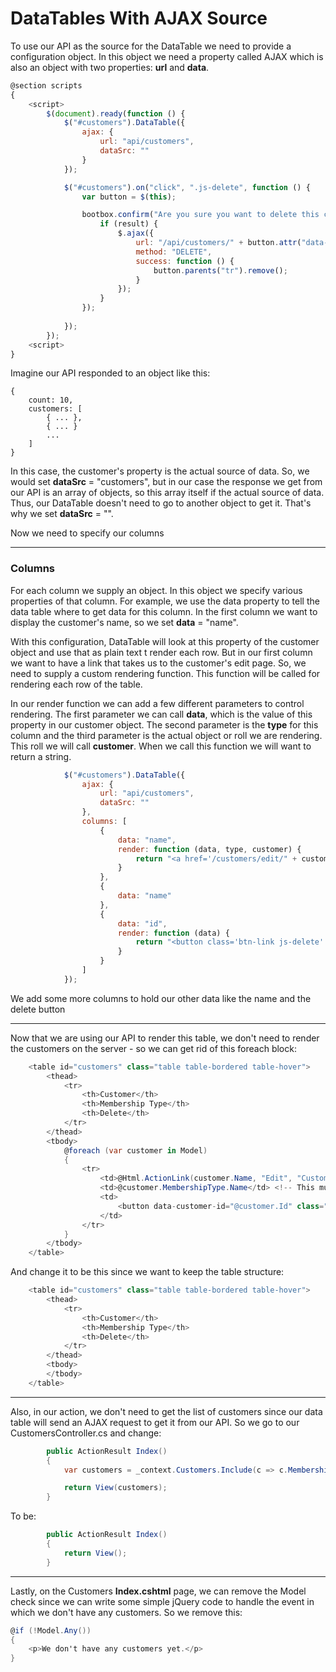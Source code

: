# DataTables With AJAX Source

To use our API as the source for the DataTable we need to provide a configuration object. In this object we need a property called AJAX which is also an object with two properties: **url** and **data**.

```js
@section scripts
{
    <script>
        $(document).ready(function () {
            $("#customers").DataTable({
                ajax: {
                    url: "api/customers",
                    dataSrc: "" 
                }
            });

            $("#customers").on("click", ".js-delete", function () {
                var button = $(this);

                bootbox.confirm("Are you sure you want to delete this customer?", function(result) {
                    if (result) {
                        $.ajax({
                            url: "/api/customers/" + button.attr("data-customer-id"),
                            method: "DELETE",
                            success: function () {
                                button.parents("tr").remove();
                            }
                        });
                    }
                });
                
            });
        });
    <script>
}
```

Imagine our API responded to an object like this:

```
{
    count: 10,
    customers: [
        { ... },
        { ... }
        ...
    ]
}
```

In this case, the customer's property is the actual source of data. So, we would set **dataSrc** = "customers", but in our case the response we get from our API is an array of objects, so this array itself if the actual source of data. Thus, our DataTable doesn't need to go to another object to get it. That's why we set **dataSrc** = "".

Now we need to specify our columns

***

### Columns

For each column we supply an object. In this object we specify various properties of that column. For example, we use the data property to tell the data table where to get data for this column. In the first column we want to display the customer's name, so we set **data** = "name".

With this configuration, DataTable will look at this property of the customer object and use that as plain text t render each row. But in our first column we want to have a link that takes us to the customer's edit page. So, we need to supply a custom rendering function. This function will be called for rendering each row of the table.

In our render function we can add a few different parameters to control rendering. The first parameter we can call **data**, which is the value of this property in our customer object. The second parameter is the **type** for this column and the third parameter is the actual object or roll we are rendering. This roll we will call **customer**. When we call this function we will want to return a string.

```js
            $("#customers").DataTable({
                ajax: {
                    url: "api/customers",
                    dataSrc: "" 
                },
                columns: [
                    {
                        data: "name",
                        render: function (data, type, customer) {
                            return "<a href='/customers/edit/" + customer.id + "'>" + customer.name + "</a>";
                        }
                    },
                    {
                        data: "name"
                    },
                    {
                        data: "id",
                        render: function (data) {
                            return "<button class='btn-link js-delete' data-customer-id=" + data + ">Delete</button>";
                        }
                    }
                ]
            });
```

We add some more columns to hold our other data like the name and the delete button

***

Now that we are using our API to render this table, we don't need to render the customers on the server - so we can get rid of this foreach block:

```cs
    <table id="customers" class="table table-bordered table-hover">
        <thead>
            <tr>
                <th>Customer</th>
                <th>Membership Type</th>
                <th>Delete</th>
            </tr>
        </thead>
        <tbody>
            @foreach (var customer in Model)
            {
                <tr>
                    <td>@Html.ActionLink(customer.Name, "Edit", "Customers", new {id = customer.Id}, null)</td>
                    <td>@customer.MembershipType.Name</td> <!-- This must be Eager Loaded in the Customers Controller -->
                    <td>
                        <button data-customer-id="@customer.Id" class="btn-link js-delete">Delete</button>
                    </td>
                </tr>
            }
        </tbody>
    </table>
```

And change it to be this since we want to keep the table structure:

```cs
    <table id="customers" class="table table-bordered table-hover">
        <thead>
            <tr>
                <th>Customer</th>
                <th>Membership Type</th>
                <th>Delete</th>
            </tr>
        </thead>
        <tbody>
        </tbody>
    </table>
```

***

Also, in our action, we don't need to get the list of customers since our data table will send an AJAX request to get it from our API. So we go to our CustomersController.cs and change:

```cs
        public ActionResult Index()
        {
            var customers = _context.Customers.Include(c => c.MembershipType).ToList(); //When this is called Entity Framework will not query the database - this is called deferred execution

            return View(customers);
        }
```

To be:

```cs
        public ActionResult Index()
        {
            return View();
        }
```

***

Lastly, on the Customers **Index.cshtml** page, we can remove the Model check since we can write some simple jQuery code to handle the event in which we don't have any customers. So we remove this:

```cs
@if (!Model.Any())
{
    <p>We don't have any customers yet.</p>
}
```
